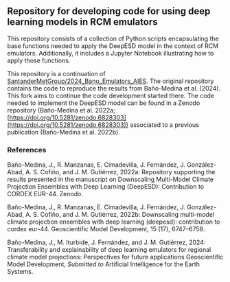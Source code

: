 ##  Repository for developing code for using deep learning models in RCM emulators
This repository consists of a collection of Python scripts encapsulating the base functions needed to apply the DeepESD model in the context of RCM emulators. Additionally, it includes a Jupyter Notebook illustrating how to apply those functions.

This repository is a continuation of [SantanderMetGroup/2024_Bano_Emulators_AIES](https://github.com/SantanderMetGroup/2024_Bano_Emulators_AIES).  The original repository contains the code to reproduce the results from Baño-Medina et al. (2024). This fork aims to continue the code development started there. The code needed to implement the DeepESD model can be found in a Zenodo repository (Baño-Medina et al. 2022a; [https://doi.org/10.5281/zenodo.6828303](https://doi.org/10.5281/zenodo.6828303)) associated to a previous publication (Baño-Medina et al. 2022b).

### References

Baño-Medina, J., R. Manzanas, E. Cimadevilla, J. Fernández, J. González-Abad, A. S. Cofiño, and J. M. Gutiérrez, 2022a: Repository supporting the results presented in the manuscript on Downscaling Multi-Model Climate Projection Ensembles with Deep Learning (DeepESD): Contribution to CORDEX EUR-44. Zenodo.

Baño-Medina, J., R. Manzanas, E. Cimadevilla, J. Fernández, J. González-Abad, A. S. Cofiño, and J. M. Gutiérrez, 2022b: Downscaling multi-model climate projection ensembles with deep learning (deepesd): contribution to cordex eur-44. Geoscientific Model Development, 15 (17), 6747–6758.

Baño-Medina, J., M. Iturbide, J. Fernández, and J. M. Gutiérrez, 2024: Transferability and explainability of deep learning emulators for regional climate model projections: Perspectives for future applications Geoscientific Model Development, *Submitted to* Artificial Intelligence for the Earth Systems.
